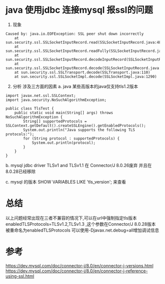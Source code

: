 # java 使用jdbc 连接mysql 报ssl的问题
1. 现象
```
Caused by: java.io.EOFException: SSL peer shut down incorrectly
	at sun.security.ssl.SSLSocketInputRecord.read(SSLSocketInputRecord.java:480)
	at sun.security.ssl.SSLSocketInputRecord.readFully(SSLSocketInputRecord.java:458)
	at sun.security.ssl.SSLSocketInputRecord.decodeInputRecord(SSLSocketInputRecord.java:242)
	at sun.security.ssl.SSLSocketInputRecord.decode(SSLSocketInputRecord.java:180)
	at sun.security.ssl.SSLTransport.decode(SSLTransport.java:110)
	at sun.security.ssl.SSLSocketImpl.decode(SSLSocketImpl.java:1290)

```
2. 分析
涉及三方面的因素
a. java
某些高版本的java仅支持tls1.2版本
```
import javax.net.ssl.SSLContext;
import java.security.NoSuchAlgorithmException;

public class TlsTest {
    public static void main(String[] args) throws NoSuchAlgorithmException {
        String[] supportedProtocols = SSLContext.getDefault().createSSLEngine().getEnabledProtocols();
        System.out.println("Java supports the following TLS protocols:");
        for (String protocol : supportedProtocols) {
            System.out.println(protocol);
        }
    }
}

```
b. mysql jdbc driver
TLSv1 and TLSv1.1 在 Connector/J 8.0.26废弃 并且在 8.0.28已经移除

c. mysql 的版本
SHOW VARIABLES LIKE 'tls_version';
来查看

# 总结
以上问题经常出现在三者不兼容的情况下,可以在url中强制指定tls版本 enabledTLSProtocols=TLSv1.2,TLSv1.3 ,这个参数在Connector/J 8.0.28版本被重命名为enabledTLSProtocols 
可以使用-Djavax.net.debug=all增加调试信息



# 参考
https://dev.mysql.com/doc/connector-j/8.0/en/connector-j-versions.html
https://dev.mysql.com/doc/connector-j/8.0/en/connector-j-reference-using-ssl.html